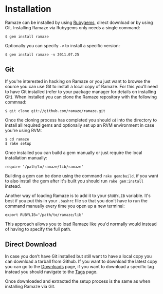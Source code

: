 # Installation

Ramaze can be installed by using [Rubygems][rubygems], direct download or by
using Git. Installing Ramaze via Rubygems only needs a single command:

    $ gem install ramaze

Optionally you can specify ``-v`` to install a specific version:

    $ gem install ramaze -v 2011.07.25

## Git

If you're interested in hacking on Ramaze or you just want to browse the source
you can use Git to install a local copy of Ramaze. For this you'll need to have
Git installed (refer to your package manager for details on installing Git).
When installed you can clone the Ramaze repository with the following commnad:

    $ git clone git://github.com/ramaze/ramaze.git

Once the cloning process has completed you should ``cd`` into the directory to
install all required gems and optionally set up an RVM environment in case
you're using RVM:

    $ cd ramaze
    $ rake setup

Once installed you can build a gem manually or just require the local
installation manually:

    require '/path/to/ramaze/lib/ramaze'

Building a gem can be done using the command ``rake gem:build``, if you want to
also install the gem after it's built you should run ``rake gem:install``
instead.

Another way of loading Ramaze is to add it to your ``$RUBYLIB`` variable. It's
best if you put this in your ``.bashrc`` file so that you don't have to run the
command manually every time you open up a new terminal:

    export RUBYLIB="/path/to/ramaze/lib"

This approach allows you to load Ramaze like you'd normally would instead of
having to specify the full path.

## Direct Download

In case you don't have Git installed but still want to have a local copy you can
download a tarball from Github. If you want to download the latest copy you can
go to the [Downloads][downloads] page, if you want to download a specific tag
instead you should navigate to the [Tags][tags] page.

Once downloaded and extracted the setup process is the same as when installing
Ramaze via Git.

[rubygems]: http://rubygems.org/
[downloads]: https://github.com/Ramaze/ramaze/downloads
[tags]: https://github.com/Ramaze/ramaze/tags
